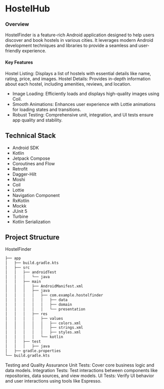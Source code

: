 # HostelHub

### Overview
HostelFinder is a feature-rich Android application designed to help users discover and book hostels in various cities. It leverages modern Android development techniques and libraries to provide a seamless and user-friendly experience.

#### Key Features
Hostel Listing: Displays a list of hostels with essential details like name, rating, price, and images.
Hostel Details: Provides in-depth information about each hostel, including amenities, reviews, and location.

- Image Loading: Efficiently loads and displays high-quality images using Coil.
- Smooth Animations: Enhances user experience with Lottie animations for loading states and transitions.
- Robust Testing: Comprehensive unit, integration, and UI tests ensure app quality and stability.

  
## Technical Stack
- Android SDK
- Kotlin
- Jetpack Compose
- Coroutines and Flow
- Retrofit
- Dagger-Hilt
- Moshi
- Coil
- Lottie
- Navigation Component
- RxKotlin
- Mockk
- JUnit 5
- Turbine
- Kotlin Serialization

## Project Structure
HostelFinder
```sh
├── app
│   ├── build.gradle.kts
│   ├── src
│   │   ├── androidTest
│   │   │   └── java
│   │   ├── main
│   │   │   ├── AndroidManifest.xml
│   │   │   ├── java
│   │   │   │   ├── com.example.hostelfinder
│   │   │   │   │   ├── data
│   │   │   │   │   ├── domain
│   │   │   │   │   └── presentation
│   │   │   ├── res
│   │   │   │   ├── values
│   │   │   │   │   ├── colors.xml
│   │   │   │   │   ├── strings.xml
│   │   │   │   │   ├── styles.xml
│   │   │   │   └── kotlin
│   │   ├── test
│   │   │   ├── java
│   ├── gradle.properties
└── build.gradle.kts
```
Testing and Quality Assurance
Unit Tests: Cover core business logic and data models.
Integration Tests: Test interactions between components like repositories, data sources, and view models.
UI Tests: Verify UI behavior and user interactions using tools like Espresso.
